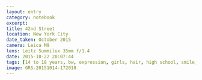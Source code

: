 ```yaml
--- 
layout: entry
category: notebook
excerpt:
title: 42nd Street
location: New York City
date_taken: October 2015
camera: Leica M9
lens: Leitz Summilux 35mm f/1.4
date: 2015-10-22 20:07:44
tags: [14 to 18 years, bw, expression, girls, hair, high school, smile, street, young]
image: GRS-20151014-172018
---
```

